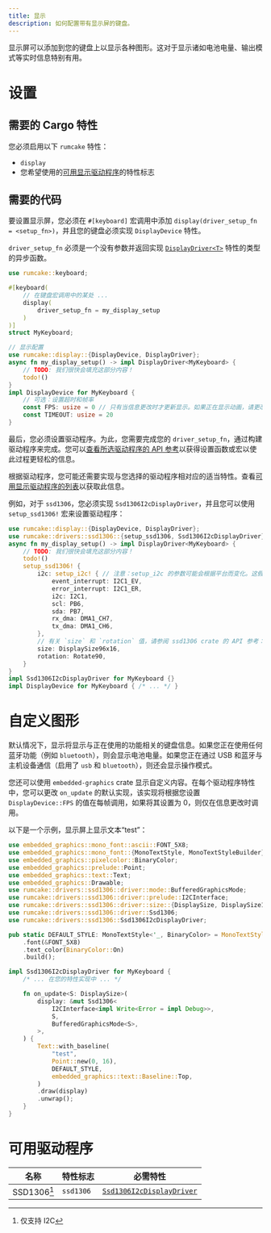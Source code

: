```yaml
---
title: 显示
description: 如何配置带有显示屏的键盘。
---
```


显示屏可以添加到您的键盘上以显示各种图形。这对于显示诸如电池电量、输出模式等实时信息特别有用。

# 设置

## 需要的 Cargo 特性

您必须启用以下 `rumcake` 特性：

- `display`
- 您希望使用的[可用显示驱动程序](#可用驱动程序)的特性标志

## 需要的代码

要设置显示屏，您必须在 `#[keyboard]` 宏调用中添加 `display(driver_setup_fn = <setup_fn>)`，并且您的键盘必须实现 `DisplayDevice` 特性。

`driver_setup_fn` 必须是一个没有参数并返回实现 [`DisplayDriver<T>`](/rumcake/api/nrf52840/rumcake/display/drivers/index.html) 特性的类型的异步函数。

```rust ins={5-7,11-21}
use rumcake::keyboard;

#[keyboard(
    // 在键盘宏调用中的某处 ...
    display(
        driver_setup_fn = my_display_setup
    )
)]
struct MyKeyboard;

// 显示配置
use rumcake::display::{DisplayDevice, DisplayDriver};
async fn my_display_setup() -> impl DisplayDriver<MyKeyboard> {
    // TODO: 我们很快会填充这部分内容！
    todo!()
}
impl DisplayDevice for MyKeyboard {
    // 可选：设置超时和帧率
    const FPS: usize = 0 // 只有当信息更改时才更新显示。如果正在显示动画，请更改此设置。
    const TIMEOUT: usize = 20
}
```

最后，您必须设置驱动程序。为此，您需要完成您的 `driver_setup_fn`，通过构建驱动程序来完成。您可以[查看所选驱动程序的 API 参考](/rumcake/api/nrf52840/rumcake/drivers/index.html)以获得设置函数或宏以使此过程更轻松的信息。

根据驱动程序，您可能还需要实现与您选择的驱动程序相对应的适当特性。查看[可用显示驱动程序的列表](#可用驱动程序)以获取此信息。

例如，对于 `ssd1306`，您必须实现 `Ssd1306I2cDisplayDriver`，并且您可以使用 `setup_ssd1306!` 宏来设置驱动程序：

```rust del={4-5} ins={2,6-19,21}
use rumcake::display::{DisplayDevice, DisplayDriver};
use rumcake::drivers::ssd1306::{setup_ssd1306, Ssd1306I2cDisplayDriver};
async fn my_display_setup() -> impl DisplayDriver<MyKeyboard> {
    // TODO: 我们很快会填充这部分内容！
    todo!()
    setup_ssd1306! {
        i2c: setup_i2c! { // 注意：setup_i2c 的参数可能会根据平台而变化。这假设 STM32。
            event_interrupt: I2C1_EV,
            error_interrupt: I2C1_ER,
            i2c: I2C1,
            scl: PB6,
            sda: PB7,
            rx_dma: DMA1_CH7,
            tx_dma: DMA1_CH6,
        },
        // 有关 `size` 和 `rotation` 值，请参阅 ssd1306 crate 的 API 参考：https://docs.rs/ssd1306/latest/ssd1306/
        size: DisplaySize96x16,
        rotation: Rotate90,
    }
}
impl Ssd1306I2cDisplayDriver for MyKeyboard {}
impl DisplayDevice for MyKeyboard { /* ... */ }
```

# 自定义图形

默认情况下，显示将显示与正在使用的功能相关的键盘信息。如果您正在使用任何蓝牙功能（例如 `bluetooth`），则会显示电池电量。如果您正在通过 USB 和蓝牙与主机设备通信（启用了 `usb` 和 `bluetooth`），则还会显示操作模式。

您还可以使用 `embedded-graphics` crate 显示自定义内容。在每个驱动程序特性中，您可以更改 `on_update` 的默认实现，该实现将根据您设置 `DisplayDevice::FPS` 的值在每帧调用，如果将其设置为 0，则仅在信息更改时调用。

以下是一个示例，显示屏上显示文本“test”：

```rust
use embedded_graphics::mono_font::ascii::FONT_5X8;
use embedded_graphics::mono_font::{MonoTextStyle, MonoTextStyleBuilder};
use embedded_graphics::pixelcolor::BinaryColor;
use embedded_graphics::prelude::Point;
use embedded_graphics::text::Text;
use embedded_graphics::Drawable;
use rumcake::drivers::ssd1306::driver::mode::BufferedGraphicsMode;
use rumcake::drivers::ssd1306::driver::prelude::I2CInterface;
use rumcake::drivers::ssd1306::driver::size::{DisplaySize, DisplaySize128x32};
use rumcake::drivers::ssd1306::driver::Ssd1306;
use rumcake::drivers::ssd1306::Ssd1306I2cDisplayDriver;

pub static DEFAULT_STYLE: MonoTextStyle<'_, BinaryColor> = MonoTextStyleBuilder::new()
    .font(&FONT_5X8)
    .text_color(BinaryColor::On)
    .build();

impl Ssd1306I2cDisplayDriver for MyKeyboard {
    /* ... 在您的特性实现中 ... */

    fn on_update<S: DisplaySize>(
        display: &mut Ssd1306<
            I2CInterface<impl Write<Error = impl Debug>>,
            S,
            BufferedGraphicsMode<S>,
        >,
    ) {
        Text::with_baseline(
            "test",
            Point::new(0, 16),
            DEFAULT_STYLE,
            embedded_graphics::text::Baseline::Top,
        )
        .draw(display)
        .unwrap();
    }
}
```

# 可用驱动程序

| 名称        | 特性标志  | 必需特性                                                                                                              |
| ----------- | --------- | --------------------------------------------------------------------------------------------------------------------- |
| SSD1306[^1] | `ssd1306` | [`Ssd1306I2cDisplayDriver`](/rumcake/api/nrf52840/rumcake/drivers/ssd1306/display/trait.Ssd1306I2cDisplayDriver.html) |

[^1]: 仅支持 I2C